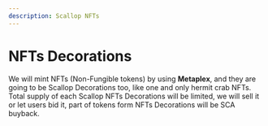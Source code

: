 ```yaml
---
description: Scallop NFTs
---
```


# NFTs Decorations

We will mint NFTs \(Non-Fungible tokens\) by using **Metaplex**, and they are going to be Scallop Decorations too, like one and only hermit crab NFTs. Total supply of each Scallop NFTs Decorations will be limited, we will sell it or let users bid it, part of tokens form NFTs Decorations will be SCA buyback.



